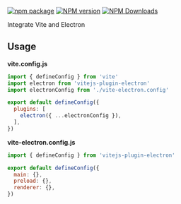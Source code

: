 [![npm package](https://nodei.co/npm/vitejs-plugin-electron.png?downloads=true&downloadRank=true&stars=true)](https://www.npmjs.com/package/vitejs-plugin-electron)
[![NPM version](https://img.shields.io/npm/v/vitejs-plugin-electron.svg?style=flat)](https://npmjs.org/package/vitejs-plugin-electron)
[![NPM Downloads](https://img.shields.io/npm/dm/vitejs-plugin-electron.svg?style=flat)](https://npmjs.org/package/vitejs-plugin-electron)

Integrate Vite and Electron

## Usage

**vite.config.js**

```js
import { defineConfig } from 'vite'
import electron from 'vitejs-plugin-electron'
import electronConfig from './vite-electron.config'

export default defineConfig({
  plugins: [
    electron({ ...electronConfig }),
  ],
})
```

**vite-electron.config.js**

```js
import { defineConfig } from 'vitejs-plugin-electron'

export default defineConfig({
  main: {},
  preload: {},
  renderer: {},
})
```
